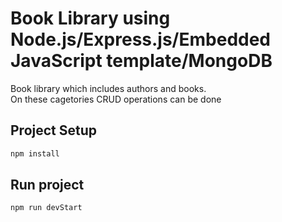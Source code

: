 
# Book Library using Node.js/Express.js/Embedded JavaScript template/MongoDB

Book library which includes authors and books. <br> On these cagetories CRUD operations can be done<br>


## Project Setup

```sh
npm install
```

## Run project 

```sh
npm run devStart
```
